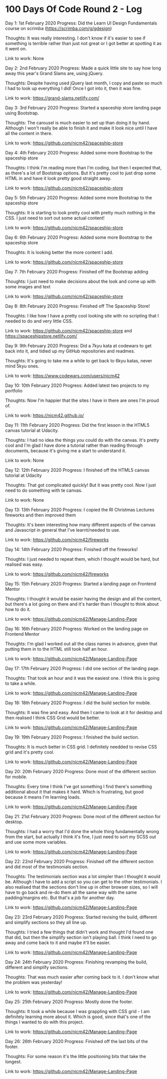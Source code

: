 # 100 Days Of Code Round 2 - Log

Day 1: 1st February 2020
Progress: Did the Learn UI Design Fundamentals course on scrimba (https://scrimba.com/g/gdesign)

Thoughts: It was really interesting. I don't know if it's easier to see if something is terrible rather than just not great or I got better at spotting it as it went on.

Link to work: None


Day 2: 2nd February 2020
Progress: Made a quick little site to say how long away this year's Grand Slams are, using jQuery.

Thoughts: Despite having used jQuery last month, I copy and paste so much I had to look up everything I did! Once I got into it, then it was fine.

Link to work: https://grand-slams.netlify.com/


Day 3: 3rd February 2020
Progress: Started a spaceship store landing page using Bootstrap.

Thoughts: The carousel is much easier to set up than doing it by hand. Although I won't really be able to finish it and make it look nice until I have all the content in there.

Link to work: https://github.com/nicm42/spaceship-store


Day 4: 4th February 2020
Progress: Added some more Bootstrap to the spaceship store

Thoughts: I think I'm reading more than I'm coding, but then I expected that, as there's a lot of Bootstrap options. But it's pretty cool to just drop some HTML in and have it look pretty good straight away.

Link to work: https://github.com/nicm42/spaceship-store


Day 5: 5th February 2020
Progress: Added some more Bootstrap to the spaceship store

Thoughts: It is starting to look pretty cool with pretty much nothing in the CSS. I just need to sort out some actual content!

Link to work: https://github.com/nicm42/spaceship-store


Day 6: 6th February 2020
Progress: Added some more Bootstrap to the spaceship store

Thoughts: It is looking better the more content I add.

Link to work: https://github.com/nicm42/spaceship-store


Day 7: 7th February 2020
Progress: Finished off the Bootstrap adding

Thoughts: I just need to make decisions about the look and come up with some images and text

Link to work: https://github.com/nicm42/spaceship-store


Day 8: 8th February 2020
Progress: Finished off The Spaceship Store!

Thoughts: I like how I have a pretty cool looking site with no scripting that I needed to do and very little CSS.

Link to work: https://github.com/nicm42/spaceship-store and https://spaceshipstore.netlify.com/


Day 9: 9th February 2020
Progress: Did a 7kyu kata at codewars to get back into it, and tidied up my GitHub repositories and readmes.

Thoughts: It's going to take me a while to get back to 6kyu katas, never mind 5kyu ones.

Link to work: https://www.codewars.com/users/nicm42


Day 10: 10th February 2020
Progress: Added latest two projects to my portfolio

Thoughts: Now I'm happier that the sites I have in there are ones I'm proud of.

Link to work: https://nicm42.github.io/


Day 11: 11th February 2020
Progress: Did the first lesson in the HTML5 canvas tutorial at Udacity.

Thoughts: I had no idea the things you could do with the canvas. It's pretty cool and I'm glad I have done a tutorial rather than reading through documents, because it's giving me a start to understand it.

Link to work: None


Day 12: 12th February 2020
Progress: I finished off the HTML5 canvas tutorial at Udacity

Thoughts: That got complicated quickly! But it was pretty cool. Now I just need to do something with te canvas.

Link to work: None


Day 13: 13th February 2020
Progress: I copied the RI Christmas Lectures fireworks and then improved them

Thoughts: It's been interesting how many different aspects of the canvas and Javascript in general that I've learnt/needed to use.

Link to work: https://github.com/nicm42/fireworks


Day 14: 14th February 2020
Progress: Finished off the fireworks!

Thoughts: I just needed to repeat them, which I thought would be hard, but realised was easy.

Link to work: https://github.com/nicm42/fireworks


Day 15: 15th February 2020
Progress: Started a landing page on Frontend Mentor

Thoughts: I thought it would be easier having the design and all the content, but there's a lot going on there and it's harder than I thought to think about how to do it.

Link to work: https://github.com/nicm42/Manage-Landing-Page


Day 16: 16th February 2020
Progress: Worked on the landing page on Frontend Mentor

Thoughts: I'm glad I worked out all the class names in advance, given that putting them in to the HTML still took half an hour.

Link to work: https://github.com/nicm42/Manage-Landing-Page


Day 17: 17th February 2020
Progress: I did one section of the landing page.

Thoughts: That took an hour and it was the easiest one. I think this is going to take a while.

Link to work: https://github.com/nicm42/Manage-Landing-Page


Day 18: 18th February 2020
Progress: I did the build section for mobile.

Thoughts: It was fine and easy. And then I came to look at it for desktop and then realised I think CSS Grid would be better.

Link to work: https://github.com/nicm42/Manage-Landing-Page


Day 19: 19th February 2020
Progress: I finished the build section.

Thoughts: It is much better in CSS grid. I definitely needded to revise CSS grid and it's pretty cool.

Link to work: https://github.com/nicm42/Manage-Landing-Page


Day 20: 20th February 2020
Progress: Done most of the different section for mobile.

Thoughts: Every time I think I've got something I find there's something additional about it that makes it hard. Which is frustrating, but good because it means I'm learning loads.

Link to work: https://github.com/nicm42/Manage-Landing-Page


Day 21: 21st February 2020
Progress: Done most of the different section for desktop.

Thoughts: I had a worry that I'd done the whole thing fundamentally wrong from the start, but actually I think it's fine, I just need to sort my SCSS out and use some more variables.

Link to work: https://github.com/nicm42/Manage-Landing-Page


Day 22: 22nd February 2020
Progress: Finished off the different section and did most of the testimonials section.

Thoughts: The testimonials section was a lot simpler than I thought it would be. Although I have to add a script so you can get to the other testimonials. I also realised that the sections don't line up in other browser sizes, so I will have to go back and re-do them all the same way with the same padding/margins etc. But that's a job for another day.

Link to work: https://github.com/nicm42/Manage-Landing-Page


Day 23: 23rd February 2020
Progress: Started revising the build, different and simplify sections so they all line up.

Thoughts: I tried a few things that didn't work and thought I'd found one that did, but then the simplify section isn't playing ball. I think I need to go away and come back to it and maybe it'll be easier.

Link to work: https://github.com/nicm42/Manage-Landing-Page


Day 24: 24th February 2020
Progress: Finishing revamping the build, different and simplify sections.

Thoughts: That was much easier after coming back to it. I don't know what the problem was yesterday!

Link to work: https://github.com/nicm42/Manage-Landing-Page


Day 25: 25th February 2020
Progress: Mostly done the footer.

Thoughts: It took a while because I was grappling with CSS grid - I am definitely learning more about it. Which is good, since that's one of the things I wanted to do with this project.

Link to work: https://github.com/nicm42/Manage-Landing-Page


Day 26: 26th February 2020
Progress: Finished off the last bits of the footer.

Thoughts: For some reason it's the little positioning bits that take the longest.

Link to work: https://github.com/nicm42/Manage-Landing-Page
